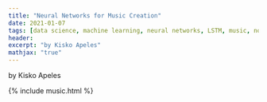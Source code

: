 ```yaml
---
title: "Neural Networks for Music Creation"
date: 2021-01-07
tags: [data science, machine learning, neural networks, LSTM, music, note prediction]
header:
excerpt: "by Kisko Apeles"
mathjax: "true"
---
```

by Kisko Apeles

{% include music.html %}
